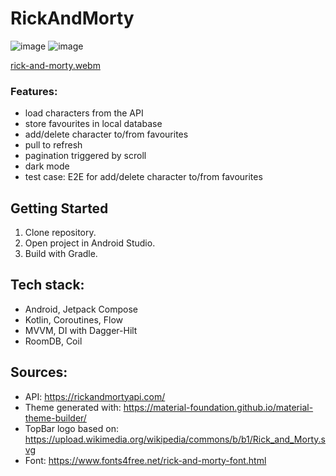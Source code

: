 # RickAndMorty
![image](https://github.com/user-attachments/assets/1ec9ef64-e87e-48bf-9b78-8495348714db)
![image](https://github.com/user-attachments/assets/f6f12a48-6d75-43d7-bab7-2ceadbd68b1c)

[rick-and-morty.webm](https://github.com/user-attachments/assets/c722df15-16ff-4910-acf6-d72381af0721)

### Features:
- load characters from the API
- store favourites in local database
- add/delete character to/from favourites
- pull to refresh
- pagination triggered by scroll
- dark mode
- test case: E2E for add/delete character to/from favourites

## Getting Started
1. Clone repository.
2. Open project in Android Studio.
3. Build with Gradle.
   
## Tech stack:
- Android, Jetpack Compose
- Kotlin, Coroutines, Flow
- MVVM, DI with Dagger-Hilt
- RoomDB, Coil

## Sources:
 - API: https://rickandmortyapi.com/
 - Theme generated with: https://material-foundation.github.io/material-theme-builder/
 - TopBar logo based on: https://upload.wikimedia.org/wikipedia/commons/b/b1/Rick_and_Morty.svg
 - Font: https://www.fonts4free.net/rick-and-morty-font.html
